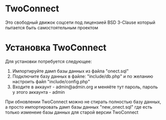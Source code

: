 <h1>TwoConnect</h1>
<p>Это свободный движок соцсети под лицензией BSD 3-Clause который пытается быть самостоятельным проектом</p>
<h1>Установка TwoConnect</h1>
<p>Для установки потребуется следующее: </p>
<ol>
  <li>Импортируйте дамп базы данных из файла "onect.sql"</li>
  <li>Подключите базу данных в файле: "include/db.php" и по желанию настроить файл "include/config.php"</li>
  <li>Входите в аккаунт - admin@admin.org и меняёте тут пароль, пароль у этого аккаунта - admin</li>
</ol>
<p>При обновлении TwoConnect можно не стирать полностью базу данных, а просто импортировать дамп базы данных "new_onect.sql" где есть только изменеие базы данных для старой версии TwoConnect</p>

